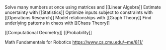 Solve many numbers at once using matrices and [[Linear Algebra]]
Estimate uncertainty with [[Statistics]]
Optimize inputs subject to constraints with [[Operations Research]]
Model relationships with [[Graph Theory]]
Find underlying patterns in chaos with [[Chaos Theory]]

[[Computational Geometry]]
[[Probability]]

Math Fundamentals for Robotics
https://www.cs.cmu.edu/~me/811/